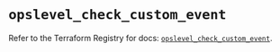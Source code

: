 # `opslevel_check_custom_event`

Refer to the Terraform Registry for docs: [`opslevel_check_custom_event`](https://registry.terraform.io/providers/opslevel/opslevel/1.6.3/docs/resources/check_custom_event).
